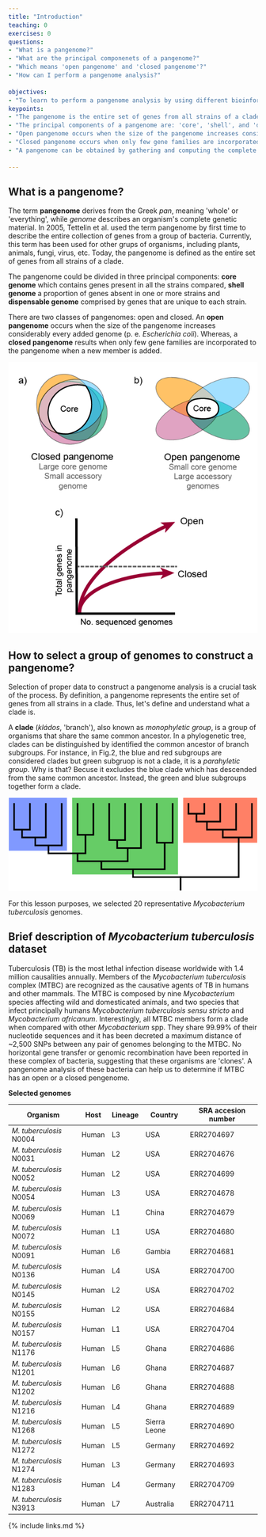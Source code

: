```yaml
---
title: "Introduction"
teaching: 0
exercises: 0
questions:
- "What is a pangenome?"
- "What are the principal componenets of a pangenome?"
- "Which means 'open pangenome' and 'closed pangenome'?"
- "How can I perform a pangenome analysis?"

objectives:
- "To learn to perform a pangenome analysis by using different bioinformatic tools"
keypoints:
- "The pangenome is the entire set of genes from all strains of a clade."
- "The principal components of a pangenome are: 'core', 'shell', and 'dispensable'"
- "Open pangenome occurs when the size of the pangenome increases considerably every added genome (p. e. *Escherichia coli*)"
- "Closed pangenome occurs when only few gene families are incorporated to the pangenome when a new member of the clade is added." 
- "A pangenome can be obtained by gathering and computing the complete genome sequence of the members of a clade by using specialized bioinformatic tools"

---
```


## What is a pangenome?

The term **pangenome** derives from the Greek *pan*, meaning 'whole' or 'everything', while *genome* describes an organism's complete genetic material. In 2005, Tettelin et al. used the term pangenome by first time to describe the entire collection of genes from a group of bacteria. Currently, this term has been used for other grups of organisms, including plants, animals, fungi, virus, etc. Today, the pangenome is defined as the entire set of genes from all strains of a clade.

The pangenome could be divided in three principal components: **core genome** which contains genes present in all the strains compared, **shell genome** a proportion of genes absent in one or more strains and **dispensable genome** comprised by genes that are unique to each strain. 

There are two classes of pangenomes: open and closed. An **open pangenome** occurs when the size of the pangenome increases considerably every added genome (p. e. *Escherichia coli*). Whereas, a **closed pangenome** results when only few gene families are incorporated to the pangenome when a new member is added.


![Figure 1. Characteristics of open and closed pangenomes](../fig/Characteristics_of_open_and_closed_pangenomes.png)



## How to select a group of genomes to construct a pangenome?

Selection of proper data to construct a pangenome analysis is a crucial task of the process. By definition, a pangenome represents the entire set of genes from all strains in a clade. Thus, let's define and understand what a clade is. 

A **clade** (*kládos*, 'branch'), also known as *monophyletic group*, is a group of organisms that share the same common ancestor. In a phylogenetic tree, clades can be distinguished by identified the common ancestor of branch subgroups. For instance, in Fig.2, the blue and red subgroups are considered clades but green subgruop is not a clade, it is a *parahyletic group*. Why is that? Becuse it excludes the blue clade which has descended from the same common ancestor. Instead, the green and blue subgroups together form a clade.



![Figure 2. Cladogram representation](../fig/Cladogram.png)



For this lesson purposes, we selected 20 representative *Mycobacterium tuberculosis* genomes. 



## Brief description of *Mycobacterium tuberculosis* dataset

Tuberculosis (TB) is the most lethal infection disease worldwide with 1.4 million causalities annually. Members of the *Mycobacterium tuberculosis* complex (MTBC) are recognized as the causative agents of TB in humans and other mammals. The MTBC is composed by nine *Mycobacterium* species affecting wild and domesticated animals, and two species that infect principally humans *Mycobacterium tuberculosis sensu stricto* and *Mycobacterium africanum*. Interestingly, all MTBC members form a clade when compared with other *Mycobacterium* spp. They share 99.99% of their nucleotide sequences and it has been decreted a maximum distance of ~2,500 SNPs between any pair of genomes belonging to the MTBC. No horizontal gene transfer or genomic recombination have been reported in these complex of bacteria, suggesting that these organisms are 'clones'. A pangenome analysis of these bacteria can help us to determine if MTBC has an open or a closed pengenome. 


**Selected genomes**


| Organism                | Host    | Lineage    | Country     | SRA accesion number |
|-------------------------|---------|------------|-------------|---------------------|
|*M. tuberculosis*  N0004 | Human   | L3         |USA          | ERR2704697          |
|*M. tuberculosis*  N0031 | Human   | L2         |USA          | ERR2704676          |
|*M. tuberculosis*  N0052 | Human   | L2         |USA          | ERR2704699          |
|*M. tuberculosis*  N0054 | Human   | L3         |USA          | ERR2704678          |
|*M. tuberculosis*  N0069 | Human   | L1         |China        | ERR2704679          |
|*M. tuberculosis*  N0072 | Human   | L1         |USA          | ERR2704680          |
|*M. tuberculosis*  N0091 | Human   | L6         |Gambia       | ERR2704681          |
|*M. tuberculosis*  N0136 | Human   | L4         |USA          | ERR2704700          |
|*M. tuberculosis*  N0145 | Human   | L2         |USA          | ERR2704702          |
|*M. tuberculosis*  N0155 | Human   | L2         |USA          | ERR2704684          |
|*M. tuberculosis*  N0157 | Human   | L1         |USA          | ERR2704704          |
|*M. tuberculosis*  N1176 | Human   | L5         |Ghana        | ERR2704686          |
|*M. tuberculosis*  N1201 | Human   | L6         |Ghana        | ERR2704687          |
|*M. tuberculosis*  N1202 | Human   | L6         |Ghana        | ERR2704688          |
|*M. tuberculosis*  N1216 | Human   | L4         |Ghana        | ERR2704689          |
|*M. tuberculosis*  N1268 | Human   | L5         |Sierra Leone | ERR2704690          |
|*M. tuberculosis*  N1272 | Human   | L5         |Germany      | ERR2704692          |
|*M. tuberculosis*  N1274 | Human   | L3         |Germany      | ERR2704693          |
|*M. tuberculosis*  N1283 | Human   | L4         |Germany      | ERR2704709          |
|*M. tuberculosis*  N3913 | Human   | L7         |Australia    | ERR2704711          |


{% include links.md %}

